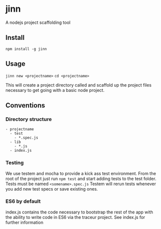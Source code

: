 jinn
====

A nodejs project scaffolding tool

## Install

`npm install -g jinn`

## Usage

`jinn new <projectname>`
`cd <projectname>`

This will create a project directory called <projectname> and scaffold up
the project files necessary to get going with a basic node project.

## Conventions

### Directory structure
```
- projectname
  - test
    - *.spec.js
  - lib
    - *.js
  - index.js
```
### Testing

We use testem and mocha to provide a kick ass test environment. From the root
of the project just run `npm test` and start adding tests to the test folder.
Tests must be named `<somename>.spec.js` Testem will rerun tests whenever you
add new test specs or save existing ones.

### ES6 by default

index.js contains the code necessary to bootstrap the rest of the app with
the ability to write code in ES6 via the traceur project. See index.js for
further information

